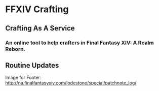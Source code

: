 # FFXIV Crafting
## Crafting As A Service
### An online tool to help crafters in Final Fantasy XIV: A Realm Reborn.

## Routine Updates

Image for Footer: http://na.finalfantasyxiv.com/lodestone/special/patchnote_log/